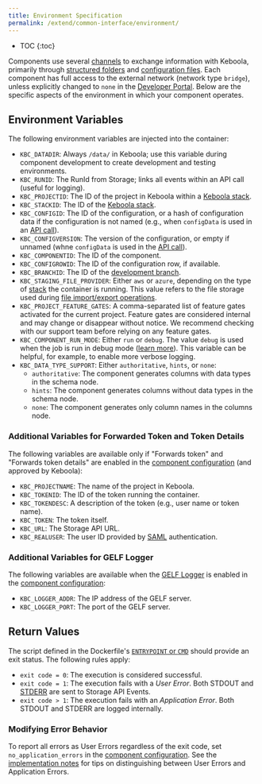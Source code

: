 ```yaml
---
title: Environment Specification
permalink: /extend/common-interface/environment/
---
```


* TOC
{:toc}

Components use several [channels](/extend/common-interface/) to exchange information with Keboola,
primarily through [structured folders](/extend/common-interface/) and [configuration files](/extend/common-interface/config-file/).
Each component has full access to the external network (network type `bridge`), unless explicitly changed to `none` in the
[Developer Portal](https://components.keboola.com).
Below are the specific aspects of the environment in which your component operates.

## Environment Variables
The following environment variables are injected into the container:

 - `KBC_DATADIR`: Always `/data/` in Keboola; use this variable during component development to create development and testing environments.
 - `KBC_RUNID`: The RunId from Storage; links all events within an API call (useful for logging).
 - `KBC_PROJECTID`: The ID of the project in Keboola within a [Keboola stack](/overview/api/#regions-and-endpoints).
 - `KBC_STACKID`: The ID of the [Keboola stack](/overview/api/#regions-and-endpoints).
 - `KBC_CONFIGID`: The ID of the configuration, or a hash of configuration data if the configuration is not named (e.g., when `configData` is used in an [API call](https://kebooladocker.docs.apiary.io/#reference/run/create-a-job/run-job)).
 - `KBC_CONFIGVERSION`: The version of the configuration, or empty if unnamed (whne `configData` is used in the [API call](https://kebooladocker.docs.apiary.io/#reference/run/create-a-job/run-job)).
 - `KBC_COMPONENTID`: The ID of the component.
 - `KBC_CONFIGROWID`: The ID of the configuration row, if available.
 - `KBC_BRANCHID`: The ID of the [development branch](https://keboola.docs.apiary.io/#reference/development-branches/branches).
 - `KBC_STAGING_FILE_PROVIDER`: Either `aws` or `azure`, depending on the type of [stack](/overview/api/#regions-and-endpoints) the container is running. This value refers to the file storage used during [file import/export operations](https://developers.keboola.com/integrate/storage/api/import-export/).
 - `KBC_PROJECT_FEATURE_GATES`: A comma-separated list of feature gates activated for the current project. Feature gates are considered internal and may change or disappear without notice. We recommend checking with our support team before relying on any feature gates.
 - `KBC_COMPONENT_RUN_MODE`: Either `run` or `debug`. The value `debug` is used when the job is run in debug mode ([learn more](https://developers.keboola.com/extend/component/running/#debugging)). This variable can be helpful, for example, to enable more verbose logging.
 - `KBC_DATA_TYPE_SUPPORT`: Either `authoritative`, `hints`, or `none`:
   - `authoritative`: The component generates columns with data types in the schema node.
   - `hints`: The component generates columns without data types in the schema node.
   - `none`: The component generates only column names in the columns node. 

### Additional Variables for Forwarded Token and Token Details
 
 The following variables are available only if "Forwards token" and "Forwards token details" are
 enabled in the [component configuration](https://components.keboola.com/) (and approved by Keboola):

 - `KBC_PROJECTNAME`: The name of the project in Keboola.
 - `KBC_TOKENID`: The ID of the token running the container.
 - `KBC_TOKENDESC`: A description of the token (e.g., user name or token name).
 - `KBC_TOKEN`: The token itself.
 - `KBC_URL`: The Storage API URL.
 - `KBC_REALUSER`: The user ID provided by [SAML](https://en.wikipedia.org/wiki/Security_Assertion_Markup_Language) authentication.

### Additional Variables for GELF Logger
The following variables are available when the [GELF Logger](/extend/common-interface/logging/#gelf-logger) is enabled in the
[component configuration](https://components.keboola.com/):

- `KBC_LOGGER_ADDR`: The IP address of the GELF server.
- `KBC_LOGGER_PORT`: The port of the GELF server.

## Return Values
The script defined in the Dockerfile's [`ENTRYPOINT` or `CMD`](/extend/component/docker-tutorial/howto/) should provide an exit status. The
following rules apply:

- `exit code = 0`:  The execution is considered successful.
- `exit code = 1`:  The execution fails with a *User Error*.
Both STDOUT and [STDERR](https://en.wikipedia.org/wiki/Standard_streams#Standard_error_.28stderr.29) are sent to Storage API Events.
- `exit code > 1`:  The execution fails with an *Application Error*. Both STDOUT and STDERR are logged internally.

### Modifying Error Behavior
To report all errors as User Errors regardless of the exit code, set `no_application_errors` in the [component configuration](https://components.keboola.com/).
See the [implementation notes](/extend/component/implementation/) for tips on distinguishing between User Errors and Application Errors.
